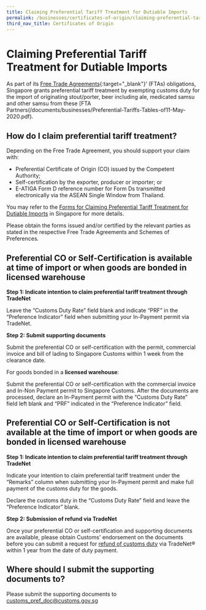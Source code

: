 ```yaml
---
title: Claiming Preferential Tariff Treatment for Dutiable Imports
permalink: /businesses/certificates-of-origin/claiming-preferential-tariff-treatment-for-dutiable-imports
third_nav_title: Certificates of Origin
---
```



# Claiming Preferential Tariff Treatment for Dutiable Imports

As part of its [Free Trade Agreements](https://www.enterprisesg.gov.sg/non-financial-assistance/for-singapore-companies/free-trade-agreements/ftas/overview){:target="_blank"}’ (FTAs) obligations, Singapore grants preferential tariff treatment by exempting customs duty for the import of originating stout/porter, beer including ale, medicated samsu and other samsu from these [FTA Partners(/documents/businesses/Preferential-Tariffs-Tables-of11-May-2020.pdf).

## How do I claim preferential tariff treatment?

Depending on the Free Trade Agreement, you should support your claim with:

-   Preferential Certificate of Origin (CO) issued by the Competent Authority;
-   Self-certification by the exporter, producer or importer; or
-   E-ATIGA Form D reference number for Form Ds transmitted electronically via the ASEAN Single Window from Thailand.

You may refer to the  [Forms for Claiming Preferential Tariff Treatment for Dutiable Imports](/documents/businesses/forms-for-claiming-preferential-tariff-treatment-aug-2019.pdf) in Singapore for more details.

Please obtain the forms issued and/or certified by the relevant parties as stated in the respective Free Trade Agreements and Schemes of Preferences.

## Preferential CO or Self-Certification is available at time of import or when goods are bonded in licensed warehouse

**Step 1: Indicate intention to claim preferential tariff treatment through TradeNet**

Leave the “Customs Duty Rate” field blank and indicate “PRF” in the “Preference Indicator” field when submitting your In-Payment permit via TradeNet.

**Step 2: Submit supporting documents**

Submit the preferential CO or self-certification with the permit, commercial invoice and bill of lading to Singapore Customs within 1 week from the clearance date.

For goods bonded in a **licensed warehouse**:

Submit the preferential CO or self-certification with the commercial invoice and In-Non Payment permit to Singapore Customs. After the documents are processed, declare an In-Payment permit with the “Customs Duty Rate” field left blank and “PRF” indicated in the “Preference Indicator” field.

## Preferential CO or Self-Certification is not available at the time of import or when goods are bonded in licensed warehouse

**Step 1: Indicate intention to claim preferential tariff treatment through TradeNet**

Indicate your intention to claim preferential tariff treatment under the “Remarks” column when submitting your In-Payment permit and make full payment of the customs duty for the goods.

Declare the customs duty in the “Customs Duty Rate” field and leave the “Preference Indicator” blank.

**Step 2: Submission of refund via TradeNet**

Once your preferential CO or self-certification and supporting documents are available, please obtain Customs' endorsement on the documents before you can submit a request for [refund of customs duty](/businesses/valuation-duties-taxes-fees/refund-of-duties-and-gst) via TradeNet® within 1 year from the date of duty payment.

## Where should I submit the supporting documents to?

Please submit the supporting documents to [customs_pref_doc@customs.gov.sg](mailto:customs_pref_doc@customs.gov.sg)
